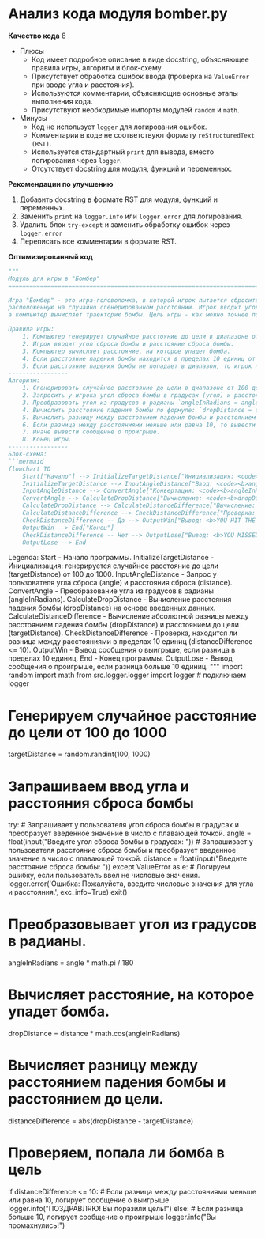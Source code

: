 # Анализ кода модуля bomber.py

**Качество кода**
8
- Плюсы
    - Код имеет подробное описание в виде docstring, объясняющее правила игры, алгоритм и блок-схему.
    - Присутствует обработка ошибок ввода (проверка на `ValueError` при вводе угла и расстояния).
    - Используются комментарии, объясняющие основные этапы выполнения кода.
    - Присутствуют необходимые импорты модулей `random` и `math`.
- Минусы
    - Код не использует `logger` для логирования ошибок.
    - Комментарии в коде не соответствуют формату `reStructuredText (RST)`.
    - Используется стандартный `print` для вывода, вместо логирования через `logger`.
    - Отсутствует docstring для модуля, функций и переменных.

**Рекомендации по улучшению**

1.  Добавить docstring в формате RST для модуля, функций и переменных.
2.  Заменить `print` на `logger.info` или `logger.error` для логирования.
3.  Удалить блок `try-except` и заменить обработку ошибок через `logger.error`
4.  Переписать все комментарии в формате RST.

**Оптимизированный код**

```python
"""
Модуль для игры в "Бомбер"
=========================================================================================

Игра "Бомбер" - это игра-головоломка, в которой игрок пытается сбросить бомбу на цель,
расположенную на случайно сгенерированном расстоянии. Игрок вводит угол сброса и расстояние,
а компьютер вычисляет траекторию бомбы. Цель игры - как можно точнее попасть в цель.

Правила игры:
    1. Компьютер генерирует случайное расстояние до цели в диапазоне от 100 до 1000.
    2. Игрок вводит угол сброса бомбы и расстояние сброса бомбы.
    3. Компьютер вычисляет расстояние, на которое упадет бомба.
    4. Если расстояние падения бомбы находится в пределах 10 единиц от расстояния до цели, игрок побеждает.
    5. Если расстояние падения бомбы не попадает в диапазон, то игрок проигрывает.
-----------------
Алгоритм:
    1. Сгенерировать случайное расстояние до цели в диапазоне от 100 до 1000 и присвоить переменной `targetDistance`.
    2. Запросить у игрока угол сброса бомбы в градусах (угол) и расстояние сброса (расстояние).
    3. Преобразовать угол из градусов в радианы `angleInRadians = angle * 3.14159 / 180`.
    4. Вычислить расстояние падения бомбы по формуле: `dropDistance = distance * cos(angleInRadians)`.
    5. Вычислить разницу между расстоянием падения бомбы и расстоянием до цели: `distanceDifference = abs(dropDistance - targetDistance)`.
    6. Если разница между расстояниями меньше или равна 10, то вывести сообщение о выигрыше.
    7. Иначе вывести сообщение о проигрыше.
    8. Конец игры.
-----------------
Блок-схема:
```mermaid
flowchart TD
    Start["Начало"] --> InitializeTargetDistance["Инициализация: <code><b>targetDistance = random(100, 1000)</b></code>"]
    InitializeTargetDistance --> InputAngleDistance["Ввод: <code><b>angle, distance</b></code>"]
    InputAngleDistance --> ConvertAngle["Конвертация: <code><b>angleInRadians = angle * PI / 180</b></code>"]
    ConvertAngle --> CalculateDropDistance["Вычисление: <code><b>dropDistance = distance * cos(angleInRadians)</b></code>"]
    CalculateDropDistance --> CalculateDistanceDifference["Вычисление: <code><b>distanceDifference = abs(dropDistance - targetDistance)</b></code>"]
    CalculateDistanceDifference --> CheckDistanceDifference{"Проверка: <code><b>distanceDifference <= 10</b></code>"}
    CheckDistanceDifference -- Да --> OutputWin["Вывод: <b>YOU HIT THE TARGET!</b>"]
    OutputWin --> End["Конец"]
    CheckDistanceDifference -- Нет --> OutputLose["Вывод: <b>YOU MISSED IT!</b>"]
    OutputLose --> End
```
Legenda:
    Start - Начало программы.
    InitializeTargetDistance - Инициализация: генерируется случайное расстояние до цели (targetDistance) от 100 до 1000.
    InputAngleDistance - Запрос у пользователя угла сброса (angle) и расстояния сброса (distance).
    ConvertAngle - Преобразование угла из градусов в радианы (angleInRadians).
    CalculateDropDistance - Вычисление расстояния падения бомбы (dropDistance) на основе введенных данных.
    CalculateDistanceDifference - Вычисление абсолютной разницы между расстоянием падения бомбы (dropDistance) и расстоянием до цели (targetDistance).
    CheckDistanceDifference - Проверка, находится ли разница между расстояниями в пределах 10 единиц (distanceDifference <= 10).
    OutputWin - Вывод сообщения о выигрыше, если разница в пределах 10 единиц.
    End - Конец программы.
    OutputLose - Вывод сообщения о проигрыше, если разница больше 10 единиц.
"""
import random
import math
from src.logger.logger import logger # подключаем logger

# Генерируем случайное расстояние до цели от 100 до 1000
targetDistance = random.randint(100, 1000)

# Запрашиваем ввод угла и расстояния сброса бомбы
try:
    # Запрашивает у пользователя угол сброса бомбы в градусах и преобразует введенное значение в число с плавающей точкой.
    angle = float(input("Введите угол сброса бомбы в градусах: "))
    # Запрашивает у пользователя расстояние сброса бомбы и преобразует введенное значение в число с плавающей точкой.
    distance = float(input("Введите расстояние сброса бомбы: "))
except ValueError as e:
    # Логируем ошибку, если пользователь ввел не числовые значения.
    logger.error('Ошибка: Пожалуйста, введите числовые значения для угла и расстояния.', exc_info=True)
    exit()

# Преобразовывает угол из градусов в радианы.
angleInRadians = angle * math.pi / 180

# Вычисляет расстояние, на которое упадет бомба.
dropDistance = distance * math.cos(angleInRadians)

# Вычисляет разницу между расстоянием падения бомбы и расстоянием до цели.
distanceDifference = abs(dropDistance - targetDistance)

# Проверяем, попала ли бомба в цель
if distanceDifference <= 10:
    # Если разница между расстояниями меньше или равна 10, логирует сообщение о выигрыше
    logger.info("ПОЗДРАВЛЯЮ! Вы поразили цель!")
else:
    # Если разница больше 10, логирует сообщение о проигрыше
    logger.info("Вы промахнулись!")
```